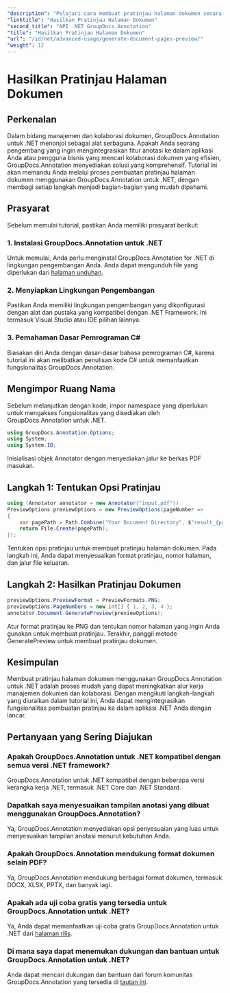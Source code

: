 ```yaml
---
"description": "Pelajari cara membuat pratinjau halaman dokumen secara efisien menggunakan GroupDocs.Annotation untuk .NET. Tingkatkan alur kerja manajemen dokumen Anda dengan panduan lengkap ini."
"linktitle": "Hasilkan Pratinjau Halaman Dokumen"
"second_title": "API .NET GroupDocs.Annotation"
"title": "Hasilkan Pratinjau Halaman Dokumen"
"url": "/id/net/advanced-usage/generate-document-pages-preview/"
"weight": 12
---
```


# Hasilkan Pratinjau Halaman Dokumen

## Perkenalan
Dalam bidang manajemen dan kolaborasi dokumen, GroupDocs.Annotation untuk .NET menonjol sebagai alat serbaguna. Apakah Anda seorang pengembang yang ingin mengintegrasikan fitur anotasi ke dalam aplikasi Anda atau pengguna bisnis yang mencari kolaborasi dokumen yang efisien, GroupDocs.Annotation menyediakan solusi yang komprehensif. Tutorial ini akan memandu Anda melalui proses pembuatan pratinjau halaman dokumen menggunakan GroupDocs.Annotation untuk .NET, dengan membagi setiap langkah menjadi bagian-bagian yang mudah dipahami.
## Prasyarat
Sebelum memulai tutorial, pastikan Anda memiliki prasyarat berikut:
### 1. Instalasi GroupDocs.Annotation untuk .NET
Untuk memulai, Anda perlu menginstal GroupDocs.Annotation for .NET di lingkungan pengembangan Anda. Anda dapat mengunduh file yang diperlukan dari [halaman unduhan](https://releases.groupdocs.com/annotation/net/).
### 2. Menyiapkan Lingkungan Pengembangan
Pastikan Anda memiliki lingkungan pengembangan yang dikonfigurasi dengan alat dan pustaka yang kompatibel dengan .NET Framework. Ini termasuk Visual Studio atau IDE pilihan lainnya.
### 3. Pemahaman Dasar Pemrograman C#
Biasakan diri Anda dengan dasar-dasar bahasa pemrograman C#, karena tutorial ini akan melibatkan penulisan kode C# untuk memanfaatkan fungsionalitas GroupDocs.Annotation.

## Mengimpor Ruang Nama
Sebelum melanjutkan dengan kode, impor namespace yang diperlukan untuk mengakses fungsionalitas yang disediakan oleh GroupDocs.Annotation untuk .NET.

```csharp
using GroupDocs.Annotation.Options;
using System;
using System.IO;

```
Inisialisasi objek Annotator dengan menyediakan jalur ke berkas PDF masukan.
## Langkah 1: Tentukan Opsi Pratinjau
```csharp
using (Annotator annotator = new Annotator("input.pdf"))
PreviewOptions previewOptions = new PreviewOptions(pageNumber =>
{
    var pagePath = Path.Combine("Your Document Directory", $"result_{pageNumber}.png");
    return File.Create(pagePath);
});
```
Tentukan opsi pratinjau untuk membuat pratinjau halaman dokumen. Pada langkah ini, Anda dapat menyesuaikan format pratinjau, nomor halaman, dan jalur file keluaran.
## Langkah 2: Hasilkan Pratinjau Dokumen
```csharp
previewOptions.PreviewFormat = PreviewFormats.PNG;
previewOptions.PageNumbers = new int[] { 1, 2, 3, 4 };
annotator.Document.GeneratePreview(previewOptions);
```
Atur format pratinjau ke PNG dan tentukan nomor halaman yang ingin Anda gunakan untuk membuat pratinjau. Terakhir, panggil metode GeneratePreview untuk membuat pratinjau dokumen.

## Kesimpulan
Membuat pratinjau halaman dokumen menggunakan GroupDocs.Annotation untuk .NET adalah proses mudah yang dapat meningkatkan alur kerja manajemen dokumen dan kolaborasi. Dengan mengikuti langkah-langkah yang diuraikan dalam tutorial ini, Anda dapat mengintegrasikan fungsionalitas pembuatan pratinjau ke dalam aplikasi .NET Anda dengan lancar.
## Pertanyaan yang Sering Diajukan
### Apakah GroupDocs.Annotation untuk .NET kompatibel dengan semua versi .NET framework?
GroupDocs.Annotation untuk .NET kompatibel dengan beberapa versi kerangka kerja .NET, termasuk .NET Core dan .NET Standard.
### Dapatkah saya menyesuaikan tampilan anotasi yang dibuat menggunakan GroupDocs.Annotation?
Ya, GroupDocs.Annotation menyediakan opsi penyesuaian yang luas untuk menyesuaikan tampilan anotasi menurut kebutuhan Anda.
### Apakah GroupDocs.Annotation mendukung format dokumen selain PDF?
Ya, GroupDocs.Annotation mendukung berbagai format dokumen, termasuk DOCX, XLSX, PPTX, dan banyak lagi.
### Apakah ada uji coba gratis yang tersedia untuk GroupDocs.Annotation untuk .NET?
Ya, Anda dapat memanfaatkan uji coba gratis GroupDocs.Annotation untuk .NET dari [halaman rilis](https://releases.groupdocs.com/).
### Di mana saya dapat menemukan dukungan dan bantuan untuk GroupDocs.Annotation untuk .NET?
Anda dapat mencari dukungan dan bantuan dari forum komunitas GroupDocs.Annotation yang tersedia di [tautan ini](https://forum.groupdocs.com/c/annotation/10).
